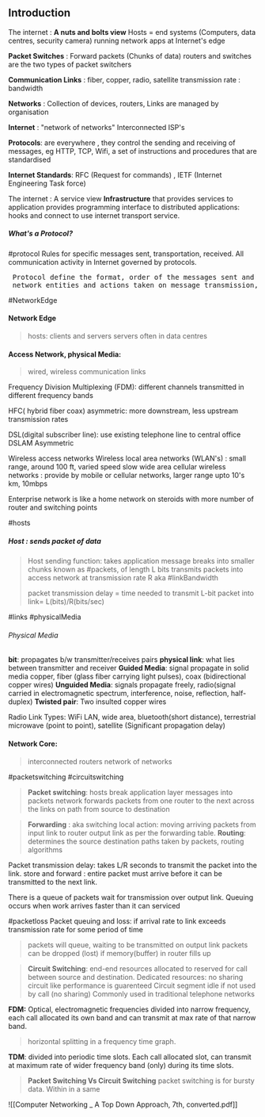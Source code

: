 
## Introduction

The internet : **A nuts and bolts view**
	Hosts = end systems (Computers, data centres, security camera)
	running network apps at Internet's edge

**Packet Switches** : Forward packets (Chunks of data)
	routers and switches are the two types of packet switchers
	
**Communication Links** :
	fiber, copper, radio, satellite
	transmission rate : bandwidth

**Networks** : Collection of devices, routers, Links are managed by organisation

**Internet** : "network of networks"
	Interconnected ISP's

**Protocols**: are everywhere , they control the sending and receiving of messages, eg HTTP, TCP, Wifi, a set of instructions and procedures that are standardised

**Internet Standards**: RFC (Request for commands) , IETF (Internet Engineering Task force)

The internet : A service view
**Infrastructure** that provides services to application
provides programming interface to distributed applications: hooks and connect to use internet transport service. 

##### What's a Protocol? 
#protocol
Rules for specific messages sent, transportation, received. 
All communication activity in Internet governed by protocols.

<pre> Protocol define the format, order of the messages sent and received among<br> network entities and actions taken on message transmission, receipt.</pre>


#NetworkEdge
#### Network Edge
>hosts: clients and servers
>servers often in data centres

#### Access Network, physical Media:
> wired, wireless communication links

Frequency Division Multiplexing (FDM): 
different channels transmitted in different frequency bands

HFC( hybrid fiber coax) asymmetric:
more downstream, less upstream transmission rates

DSL(digital subscriber line):
use existing telephone line to central office DSLAM
Asymmetric

Wireless access networks
Wireless local area networks (WLAN's) : small range, around 100 ft, varied speed slow
wide area cellular wireless networks : provide by mobile or cellular networks, larger range upto 10's km, 10mbps

Enterprise network is like a home network on steroids with more number of router and switching points

#hosts
##### Host : sends packet of data
>Host sending function: takes application message
>breaks into smaller chunks known as #packets, of length L bits
>transmits packets into access network at transmission rate R aka #linkBandwidth
><p>packet transmission delay = time needed to transmit L-bit packet into link= L(bits)/R(bits/sec)</p>

#links #physicalMedia

###### Physical Media
**bit**: propagates b/w transmitter/receives pairs
**physical link**: what lies between transmitter and receiver
**Guided Media**: signal propagate in solid media copper, fiber (glass fiber carrying light pulses), coax (bidirectional copper wires)
**Unguided Media**: signals propagate freely, radio(signal carried in electromagnetic spectrum, interference, noise, reflection, half-duplex)
**Twisted pair**: Two insulted copper wires 

Radio Link Types:
WiFi LAN, wide area, bluetooth(short distance), terrestrial microwave (point to point), satellite (Significant propagation delay)

#### Network Core: 
>interconnected routers
>network of networks

#packetswitching #circuitswitching 

>**Packet switching**: hosts break application layer messages into packets
>network forwards packets from one router to the next across the links on path from source to destination 

>**Forwarding** : aka switching local action: moving arriving packets from input link to router output link as per the forwarding table.
>**Routing**: determines the source destination paths taken by packets, routing algorithms

Packet transmission delay: takes L/R seconds to transmit the packet into the link. 
store and forward : entire packet must arrive before it can be transmitted to the next link.

 There is a queue of packets wait for transmission over output link.
 Queuing occurs when work arrives faster than it can serviced

#packetloss
  Packet queuing and loss:
  if arrival rate to link exceeds transmission rate for some period of time
  > packets will queue, waiting to be transmitted on output link
  > packets can be dropped (lost) if memory(buffer) in router fills up


>**Circuit Switching**: end-end resources allocated to reserved for call between source and destination.
>Dedicated resources: no sharing circuit like performance is guarenteed
>Circuit segment idle if not used by call (no sharing)
>Commonly used in traditional telephone networks

**FDM:** Optical, electromagnetic frequencies divided into narrow frequency, each call allocated its own band and can transmit at max rate of that narrow band.
>horizontal splitting in a frequency time graph.

**TDM**: divided into periodic time slots. Each call allocated slot, can transmit at maximum rate of wider frequency band (only) during its time slots.

>**Packet Switching Vs Circuit Switching**
>packet switching is for bursty data. Within in a same 

![[Computer Networking _ A Top Down Approach, 7th, converted.pdf]]
